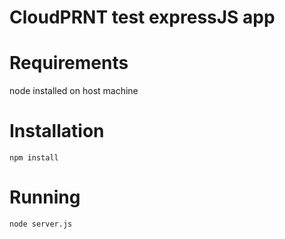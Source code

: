 CloudPRNT test expressJS app
=====================

# Requirements
node installed on host machine

# Installation
`npm install`

# Running
`node server.js`
